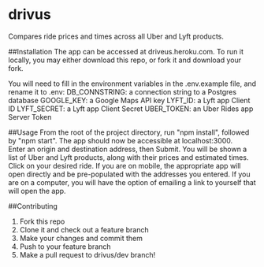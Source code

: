 # drivus
Compares ride prices and times across all Uber and Lyft products.

##Installation
The app can be accessed at driveus.heroku.com.  To run it locally, you may either download this repo, or fork it and download your fork.

You will need to fill in the environment variables in the .env.example file, and rename it to .env:
DB_CONNSTRING: a connection string to a Postgres database
GOOGLE_KEY: a Google Maps API key
LYFT_ID: a Lyft app Client ID
LYFT_SECRET: a Lyft app Client Secret
UBER_TOKEN: an Uber Rides app Server Token

##Usage
From the root of the project directory, run "npm install", followed by "npm start".  The app should now be accessible at localhost:3000.  
Enter an origin and destination address, then Submit.  You will be shown a list of Uber and Lyft products, along with their prices and estimated times.  Click on your desired ride.  If you are on mobile, the appropriate app will open directly and be pre-populated with the addresses you entered.  If you are on a computer, you will have the option of emailing a link to yourself that will open the app.

##Contributing
1.  Fork this repo
2.  Clone it and check out a feature branch
3.  Make your changes and commit them
4.  Push to your feature branch
5.  Make a pull request to drivus/dev branch!
